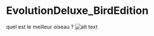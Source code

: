 # EvolutionDeluxe_BirdEdition
 quel est le meilleur oiseau ?
![alt text](https://risibank.fr/cache/medias/0/25/2593/259358/full.png)
